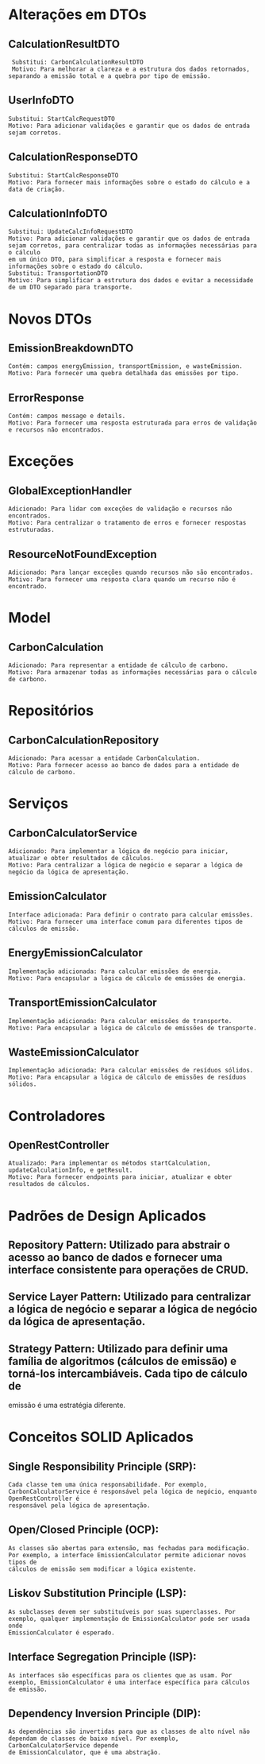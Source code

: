 # Alterações em DTOs
  ## CalculationResultDTO
     Substitui: CarbonCalculationResultDTO
     Motivo: Para melhorar a clareza e a estrutura dos dados retornados, separando a emissão total e a quebra por tipo de emissão.
  ## UserInfoDTO
    Substitui: StartCalcRequestDTO
    Motivo: Para adicionar validações e garantir que os dados de entrada sejam corretos.
  ## CalculationResponseDTO
    Substitui: StartCalcResponseDTO
    Motivo: Para fornecer mais informações sobre o estado do cálculo e a data de criação.
  ## CalculationInfoDTO
    Substitui: UpdateCalcInfoRequestDTO
    Motivo: Para adicionar validações e garantir que os dados de entrada sejam corretos, para centralizar todas as informações necessárias para o cálculo 
    em um único DTO, para simplificar a resposta e fornecer mais informações sobre o estado do cálculo.
    Substitui: TransportationDTO
    Motivo: Para simplificar a estrutura dos dados e evitar a necessidade de um DTO separado para transporte.
# Novos DTOs
  ## EmissionBreakdownDTO
    Contém: campos energyEmission, transportEmission, e wasteEmission.
    Motivo: Para fornecer uma quebra detalhada das emissões por tipo.
  ## ErrorResponse
    Contém: campos message e details.
    Motivo: Para fornecer uma resposta estruturada para erros de validação e recursos não encontrados.
# Exceções
  ## GlobalExceptionHandler
    Adicionado: Para lidar com exceções de validação e recursos não encontrados.
    Motivo: Para centralizar o tratamento de erros e fornecer respostas estruturadas.
  ## ResourceNotFoundException
    Adicionado: Para lançar exceções quando recursos não são encontrados.
    Motivo: Para fornecer uma resposta clara quando um recurso não é encontrado.
# Model
  ## CarbonCalculation
    Adicionado: Para representar a entidade de cálculo de carbono.
    Motivo: Para armazenar todas as informações necessárias para o cálculo de carbono.
# Repositórios
  ## CarbonCalculationRepository
    Adicionado: Para acessar a entidade CarbonCalculation.
    Motivo: Para fornecer acesso ao banco de dados para a entidade de cálculo de carbono.
# Serviços
  ## CarbonCalculatorService
    Adicionado: Para implementar a lógica de negócio para iniciar, atualizar e obter resultados de cálculos.
    Motivo: Para centralizar a lógica de negócio e separar a lógica de negócio da lógica de apresentação.
  ## EmissionCalculator
    Interface adicionada: Para definir o contrato para calcular emissões.
    Motivo: Para fornecer uma interface comum para diferentes tipos de cálculos de emissão.
  ## EnergyEmissionCalculator
    Implementação adicionada: Para calcular emissões de energia.
    Motivo: Para encapsular a lógica de cálculo de emissões de energia.
  ## TransportEmissionCalculator
    Implementação adicionada: Para calcular emissões de transporte.
    Motivo: Para encapsular a lógica de cálculo de emissões de transporte.
  ## WasteEmissionCalculator
    Implementação adicionada: Para calcular emissões de resíduos sólidos.
    Motivo: Para encapsular a lógica de cálculo de emissões de resíduos sólidos.
# Controladores
  ## OpenRestController
    Atualizado: Para implementar os métodos startCalculation, updateCalculationInfo, e getResult.
    Motivo: Para fornecer endpoints para iniciar, atualizar e obter resultados de cálculos.
# Padrões de Design Aplicados
  ## Repository Pattern: Utilizado para abstrair o acesso ao banco de dados e fornecer uma interface consistente para operações de CRUD.
  
  ## Service Layer Pattern: Utilizado para centralizar a lógica de negócio e separar a lógica de negócio da lógica de apresentação.
  
  ## Strategy Pattern: Utilizado para definir uma família de algoritmos (cálculos de emissão) e torná-los intercambiáveis. Cada tipo de cálculo de 
  emissão é uma estratégia diferente.
  
# Conceitos SOLID Aplicados
  ## Single Responsibility Principle (SRP):
    Cada classe tem uma única responsabilidade. Por exemplo, CarbonCalculatorService é responsável pela lógica de negócio, enquanto OpenRestController é 
    responsável pela lógica de apresentação.
  
  ## Open/Closed Principle (OCP):
    As classes são abertas para extensão, mas fechadas para modificação. Por exemplo, a interface EmissionCalculator permite adicionar novos tipos de 
    cálculos de emissão sem modificar a lógica existente.
  
  ## Liskov Substitution Principle (LSP):
    As subclasses devem ser substituíveis por suas superclasses. Por exemplo, qualquer implementação de EmissionCalculator pode ser usada onde 
    EmissionCalculator é esperado.
  
  ## Interface Segregation Principle (ISP):
    As interfaces são específicas para os clientes que as usam. Por exemplo, EmissionCalculator é uma interface específica para cálculos de emissão.
  
  ## Dependency Inversion Principle (DIP):
    As dependências são invertidas para que as classes de alto nível não dependam de classes de baixo nível. Por exemplo, CarbonCalculatorService depende 
    de EmissionCalculator, que é uma abstração.
